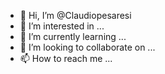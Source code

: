 - 👋 Hi, I’m @Claudiopesaresi
- 👀 I’m interested in ...
- 🌱 I’m currently learning ...
- 💞️ I’m looking to collaborate on ...
- 📫 How to reach me ...

<!---
Claudiopesaresi/Claudiopesaresi is a ✨ special ✨ repository because its `README.md` (this file) appears on your GitHub profile.
You can click the Preview link to take a look at your changes.
--->
